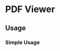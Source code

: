 <script setup>
  import pPdfViewer from '../pdf-viewer/PdfViewer.vue'
  import pPdfObject from './PdfObject.vue'
  import FILE from '../pdf-viewer/assets/Calibrator-v3.pdf?url'
  import FILE2 from '../pdf-viewer/assets/sample.pdf?url'
  import { reactive, ref } from 'vue-demi'

  const src   = ref(FILE)
  const items = reactive([
    {
      _key  : Symbol('ObjectId'),
      text  : '',
      page  : 6,
      x     : 0,
      y     : 0,
      width : 198,
      height: 106,
      fixed : false,
    },
    {
      _key  : Symbol('ObjectId'),
      text  : '',
      page  : 6,
      x     : 596,
      y     : 0,
      width : 198,
      height: 106,
      fixed : false,
    },
    {
      _key  : Symbol('ObjectId'),
      text  : '',
      page  : 6,
      x     : 0,
      y     : 1017.333,
      width : 198,
      height: 106,
      fixed : false,
    },
    {
      _key  : Symbol('ObjectId'),
      text  : '',
      page  : 6,
      x     : 596,
      y     : 1017.333,
      width : 198,
      height: 106,
      fixed : false,
    },
    {
      _key  : Symbol('ObjectId'),
      text  : '',
      page  : 10,
      x     : 50,
      y     : 100,
      width : 99,
      height: 53,
      fixed : false,
    },
    {
      _key  : Symbol('ObjectId'),
      text  : '',
      page  : 10,
      x     : 50,
      y     : 250,
      width : 53,
      height: 53,
      fixed : false,
    },
    {
      _key  : Symbol('ObjectId'),
      text  : '',
      page  : 10,
      x     : 400,
      y     : 400,
      width : 118.79,
      height: 118.79,
      fixed : false,
    },
    {
      _key  : Symbol('ObjectId'),
      text  : '',
      page  : 10,
      x     : 50,
      y     : 700,
      width : 396,
      height: 212,
      fixed : false,
    },
    {
      _key  : Symbol('ObjectId'),
      text  : '',
      page  : 10,
      x     : 500,
      y     : 700,
      width : 212,
      height: 212,
      fixed : false,
    },
    {
      _key  : Symbol('ObjectId'),
      text  : '',
      page  : 11,
      x     : 48,
      y     : 974,
      width : 100,
      height: 100,
      fixed : false,
    },
    {
      _key  : Symbol('ObjectId'),
      text  : '',
      page  : 11,
      x     : 645,
      y     : 974,
      width : 100,
      height: 100,
      fixed : false,
    },
  ])

  function toggle () {
    src.value = src.value === FILE
      ? FILE2
      : FILE
  }

  async function add () {
    items.push({
      _key  : Symbol('ObjectId'),
      text  : '',
      page  : undefined,
      x     : undefined,
      y     : undefined,
      width : 198,
      height: 106,
      fixed : false,
    })
  }
</script>

# PDF Viewer

## Usage

### Simple Usage

<preview>
  <p-pdf-viewer :src="src" layout="fit" :offset-top="72">
    <template #navbar>
      <button @click="toggle">NGanu</button>
      <button @click="add">Add ({{ items.length }})</button>
    </template>
    <p-pdf-object
      v-for="item in items"
      :key="item.key"
      v-model:text="item.text"
      v-model:page="item.page"
      v-model:width="item.width"
      v-model:height="item.height"
      v-model:x="item.x"
      v-model:y="item.y"
    >
      <img
        class="w-full h-full"
        :width="item.width"
        :height="item.height"
        :src="`https://via.placeholder.com/${Math.round(item.width)}x${Math.round(item.height)}/77AB59/fff`" />
    </p-pdf-object>
  </p-pdf-viewer>
</preview>
